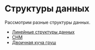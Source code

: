# Структуры данных

Рассмотрим разные структуры данных.

+ [Линейные структуры данных](base.md)
+ [СНМ](snm.md)
+ [Двоичная куча груш](heap.md)
